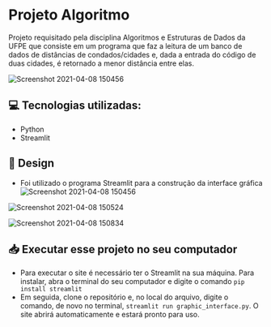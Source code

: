 # Projeto Algoritmo
  Projeto requisitado pela disciplina Algoritmos e Estruturas de Dados da UFPE que consiste em um programa que faz a leitura de um banco de dados de distâncias de condados/cidades
  e, dada a entrada do código de duas cidades, é retornado a menor distância entre elas.
  
![Screenshot 2021-04-08 150456](https://user-images.githubusercontent.com/70080558/114075518-0019f580-987c-11eb-87cd-f0c4042eea71.png)

## 💻 Tecnologias utilizadas:
* Python
* Streamlit


## 🎨 Design
* Foi utilizado o programa Streamlit para a construção da interface gráfica
![Screenshot 2021-04-08 150456](https://user-images.githubusercontent.com/70080558/114075518-0019f580-987c-11eb-87cd-f0c4042eea71.png)

![Screenshot 2021-04-08 150524](https://user-images.githubusercontent.com/70080558/114075595-1627b600-987c-11eb-8680-c3e02272c9bd.png)

![Screenshot 2021-04-08 150834](https://user-images.githubusercontent.com/70080558/114075786-5129e980-987c-11eb-93a6-6a3400ef31a9.png)

## 📥 Executar esse projeto no seu computador

- Para executar o site é necessário ter o Streamlit na sua máquina. Para instalar, abra o terminal do seu computador e digite o comando `pip install streamlit`
- Em seguida, clone o repositório e, no local do arquivo, digite o comando, de novo no terminal,  `streamlit run graphic_interface.py`. O site abrirá automaticamente e estará
pronto para uso.
